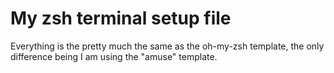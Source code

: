 # My zsh terminal setup file

Everything is the pretty much the same as the oh-my-zsh template, the only difference being I am using the "amuse" template.
